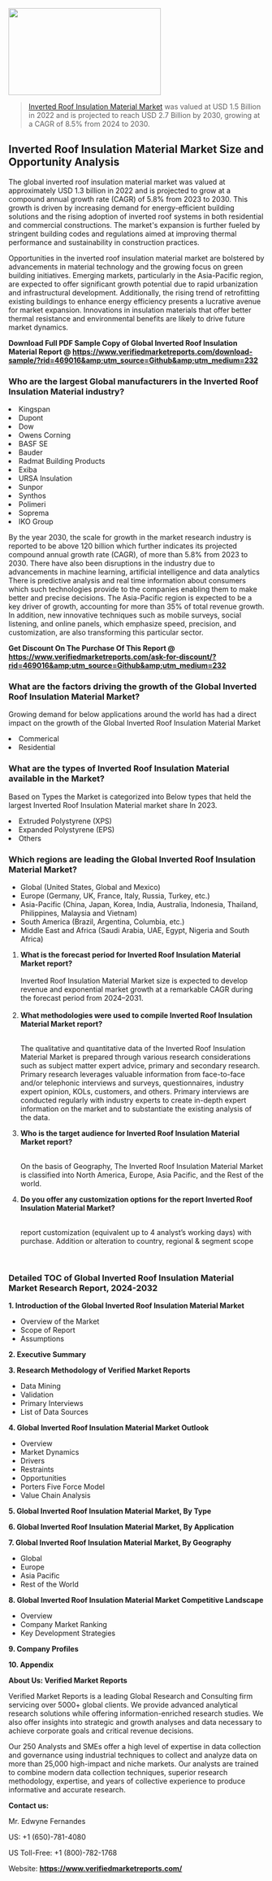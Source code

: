 <img src="https://ffe5etoiles.com/wp-content/uploads/2024/12/MST1-300x171.png" alt="" width="300" height="171" class="alignnone size-medium wp-image-20088" /><blockquote><p><p><a href="https://www.verifiedmarketreports.com/download-sample/?rid=469016&utm_source=Github&utm_medium=232" target="_blank">Inverted Roof Insulation Material Market</a> was valued at USD 1.5 Billion in 2022 and is projected to reach USD 2.7 Billion by 2030, growing at a CAGR of 8.5% from 2024 to 2030.</p></blockquote><p><h2>Inverted Roof Insulation Material Market Size and Opportunity Analysis</h2><p>The global inverted roof insulation material market was valued at approximately USD 1.3 billion in 2022 and is projected to grow at a compound annual growth rate (CAGR) of 5.8% from 2023 to 2030. This growth is driven by increasing demand for energy-efficient building solutions and the rising adoption of inverted roof systems in both residential and commercial constructions. The market's expansion is further fueled by stringent building codes and regulations aimed at improving thermal performance and sustainability in construction practices.</p><p>Opportunities in the inverted roof insulation material market are bolstered by advancements in material technology and the growing focus on green building initiatives. Emerging markets, particularly in the Asia-Pacific region, are expected to offer significant growth potential due to rapid urbanization and infrastructural development. Additionally, the rising trend of retrofitting existing buildings to enhance energy efficiency presents a lucrative avenue for market expansion. Innovations in insulation materials that offer better thermal resistance and environmental benefits are likely to drive future market dynamics.</p></p><p class=""><strong>Download Full PDF Sample Copy of Global Inverted Roof Insulation Material Report @ <a href="https://www.verifiedmarketreports.com/download-sample/?rid=469016&amp;utm_source=Github&amp;utm_medium=232" target="_blank">https://www.verifiedmarketreports.com/download-sample/?rid=469016&amp;utm_source=Github&amp;utm_medium=232</a></strong></p><h3 id="" class="">Who are the largest Global manufacturers in the Inverted Roof Insulation Material industry?</h3><p><li>Kingspan</li><li> Dupont</li><li> Dow</li><li> Owens Corning</li><li> BASF SE</li><li> Bauder</li><li> Radmat Building Products</li><li> Exiba</li><li> URSA Insulation</li><li> Sunpor</li><li> Synthos</li><li> Polimeri</li><li> Soprema</li><li> IKO Group</li></p><div class=""><div class="" dir="" data-message-author-role="" data-message-id="" data-message-model-slug=""><div class=""><div class=""><div class=""><div class="" dir="" data-message-author-role="" data-message-id="" data-message-model-slug=""><div class=""><div class=""><p>By the year 2030, the scale for growth in the market research industry is reported to be above 120 billion which further indicates its projected compound annual growth rate (CAGR), of more than 5.8% from 2023 to 2030. There have also been disruptions in the industry due to advancements in machine learning, artificial intelligence and data analytics There is predictive analysis and real time information about consumers which such technologies provide to the companies enabling them to make better and precise decisions. The Asia-Pacific region is expected to be a key driver of growth, accounting for more than 35% of total revenue growth. In addition, new innovative techniques such as mobile surveys, social listening, and online panels, which emphasize speed, precision, and customization, are also transforming this particular sector.</p><p><strong>Get Discount On The Purchase Of This Report @&nbsp; <a href="https://www.verifiedmarketreports.com/ask-for-discount/?rid=469016&amp;utm_source=Github&amp;utm_medium=232" target="_blank">https://www.verifiedmarketreports.com/ask-for-discount/?rid=469016&amp;utm_source=Github&amp;utm_medium=232</a></strong></p></div></div></div></div></div></div></div></div><h3 id="" class="">What are the factors driving the growth of the Global Inverted Roof Insulation Material Market?</h3><p id="" class="">Growing demand for below applications around the world has had a direct impact on the growth of the Global Inverted Roof Insulation Material Market</p><p id="" class=""><li>Commerical</li><li> Residential</li></p><h3 id="" class="">What are the types of Inverted Roof Insulation Material available in the Market?</h3><p id="" class="">Based on Types the Market is categorized into Below types that held the largest Inverted Roof Insulation Material market share In 2023.</p><p id="" class=""><li>Extruded Polystyrene (XPS)</li><li> Expanded Polystyrene (EPS)</li><li> Others</li></p><h3 id="" class="">Which regions are leading the Global Inverted Roof Insulation Material Market?</h3><ul><li>Global (United States, Global and Mexico)</li><li>Europe (Germany, UK, France, Italy, Russia, Turkey, etc.)</li><li>Asia-Pacific (China, Japan, Korea, India, Australia, Indonesia, Thailand, Philippines, Malaysia and Vietnam)</li><li>South America (Brazil, Argentina, Columbia, etc.)</li><li>Middle East and Africa (Saudi Arabia, UAE, Egypt, Nigeria and South Africa)</li></ul><p><ol><li><strong>What is the forecast period for Inverted Roof Insulation Material Market report?<br /></strong><br /><span data-sheets-root="1" data-sheets-value="{&quot;1&quot;:2,&quot;2&quot;:&quot;XXXX size is expected to develop revenue and exponential market growth at a remarkable CAGR during the forecast period from 2024&ndash;2030.&quot;}" data-sheets-userformat="{&quot;2&quot;:12674,&quot;4&quot;:{&quot;1&quot;:2,&quot;2&quot;:16776960},&quot;10&quot;:2,&quot;11&quot;:0,&quot;15&quot;:&quot;Arial&quot;,&quot;16&quot;:12}">Inverted Roof Insulation Material Market size is expected to develop revenue and exponential market growth at a remarkable CAGR during the forecast period from 2024&ndash;2031.</span><br /><br /></li><li><strong>What methodologies were used to compile Inverted Roof Insulation Material Market report?<br /><br /></strong><p>The qualitative and quantitative data of the&nbsp;Inverted Roof Insulation Material Market is prepared through various research considerations such as subject matter expert advice, primary and secondary research. Primary research leverages valuable information from face-to-face and/or telephonic interviews and surveys, questionnaires, industry expert opinion, KOLs, customers, and others. Primary interviews are conducted regularly with industry experts to create in-depth expert information on the market and to substantiate the existing analysis of the data.&nbsp;</p></li><li><strong>Who is the target audience for Inverted Roof Insulation Material Market report?<br /><br /></strong><p>On the basis of Geography, The&nbsp;Inverted Roof Insulation Material Market is classified into North America, Europe, Asia Pacific, and the Rest of the world.</p></li><li><strong>Do you offer any customization options for the report Inverted Roof Insulation Material Market?<br /><br /></strong><p>report customization (equivalent up to 4 analyst&rsquo;s working days) with purchase. Addition or alteration to country, regional &amp; segment scope</p><p>&nbsp;</p></li></ol></p><h3 id="" class="">Detailed TOC of Global Inverted Roof Insulation Material Market Research Report, 2024-2032</h3><p id="" class=""><strong>1. Introduction of the Global Inverted Roof Insulation Material Market</strong></p><ul><li>Overview of the Market</li><li>Scope of Report</li><li>Assumptions</li></ul><p id="" class=""><strong>2. Executive Summary</strong></p><p id="" class=""><strong>3. Research Methodology of&nbsp;Verified Market Reports</strong></p><ul><li>Data Mining</li><li>Validation</li><li>Primary Interviews</li><li>List of Data Sources</li></ul><p id="" class=""><strong>4. Global Inverted Roof Insulation Material Market Outlook</strong></p><ul><li>Overview</li><li>Market Dynamics</li><li>Drivers</li><li>Restraints</li><li>Opportunities</li><li>Porters Five Force Model</li><li>Value Chain Analysis</li></ul><p id="" class=""><strong>5. Global Inverted Roof Insulation Material Market, By&nbsp;Type</strong></p><p id="" class=""><strong>6. Global Inverted Roof Insulation Material Market, By Application</strong></p><p id="" class=""><strong>7. Global Inverted Roof Insulation Material Market, By Geography</strong></p><ul><li>Global</li><li>Europe</li><li>Asia Pacific</li><li>Rest of the World</li></ul><p id="" class=""><strong>8. Global Inverted Roof Insulation Material Market Competitive Landscape</strong></p><ul><li>Overview</li><li>Company Market Ranking</li><li>Key Development Strategies</li></ul><p id="" class=""><strong>9. Company Profiles</strong></p><p id="" class=""><strong>10. Appendix</strong></p><p id="" class=""><strong>About Us: Verified Market Reports</strong></p><p id="" class="">Verified Market Reports is a leading Global Research and Consulting firm servicing over 5000+ global clients. We provide advanced analytical research solutions while offering information-enriched research studies. We also offer insights into strategic and growth analyses and data necessary to achieve corporate goals and critical revenue decisions.</p><p id="" class="">Our 250 Analysts and SMEs offer a high level of expertise in data collection and governance using industrial techniques to collect and analyze data on more than 25,000 high-impact and niche markets. Our analysts are trained to combine modern data collection techniques, superior research methodology, expertise, and years of collective experience to produce informative and accurate research.</p><p id="" class=""><strong>Contact us:</strong></p><p id="" class="">Mr. Edwyne Fernandes</p><p id="" class="">US: +1 (650)-781-4080</p><p id="" class="">US Toll-Free: +1 (800)-782-1768</p><p id="" class="">Website: <a target="" data-test-app-aware-link=""><strong>https://www.verifiedmarketreports.com/</strong></a></p>
